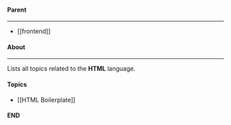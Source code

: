 #### Parent
- - -
- [[frontend]]

#### About
---
Lists all topics related to the **HTML** language.

#### Topics
- [[HTML Boilerplate]]

#### END



